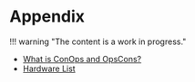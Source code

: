 # Appendix

!!! warning "The content is a work in progress."

- [What is ConOps and OpsCons?](./what-is-conops-and-opscons/index.md)
- [Hardware List](./hardware-list/index.md)
